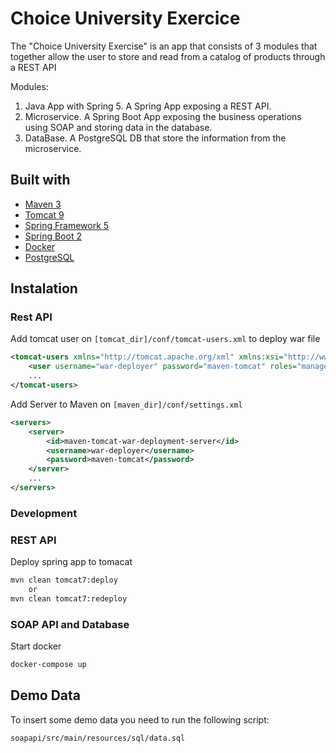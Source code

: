 # Choice University Exercice

The "Choice University Exercise" is an app that consists of 3 modules that together allow the user to store and read from a catalog of products through a REST API

Modules:

1.  Java App with Spring 5. A Spring App exposing a REST API.
2.  Microservice. A Spring Boot App exposing the business operations using SOAP and storing data in the database.
3.  DataBase. A PostgreSQL DB that store the information from the microservice.

## Built with

- [Maven 3](https://maven.apache.org)
- [Tomcat 9](https://tomcat.apache.org/index.html)
- [Spring Framework 5](https://spring.io/projects/spring-framework)
- [Spring Boot 2](https://spring.io/projects/spring-boot)
- [Docker](https://www.docker.com)
- [PostgreSQL](https://www.postgresql.org)

## Instalation

### Rest API

Add tomcat user on `[tomcat_dir]/conf/tomcat-users.xml` to deploy war file

```xml
<tomcat-users xmlns="http://tomcat.apache.org/xml" xmlns:xsi="http://www.w3.org/2001/XMLSchema-instance" xsi:schemaLocation="http://tomcat.apache.org/xml tomcat-users.xsd" version="1.0">
    <user username="war-deployer" password="maven-tomcat" roles="manager-gui, manager-script, manager-jmx" />
    ...
</tomcat-users>
```

Add Server to Maven on `[maven_dir]/conf/settings.xml`

```xml
<servers>
    <server>
        <id>maven-tomcat-war-deployment-server</id>
        <username>war-deployer</username>
        <password>maven-tomcat</password>
    </server>
    ...
</servers>
```

### Development

### REST API

Deploy spring app to tomacat

```bash
mvn clean tomcat7:deploy
    or
mvn clean tomcat7:redeploy
```

### SOAP API and Database

Start docker

```bash
docker-compose up
```

## Demo Data

To insert some demo data you need to run the following script:

```bash
soapapi/src/main/resources/sql/data.sql
```
